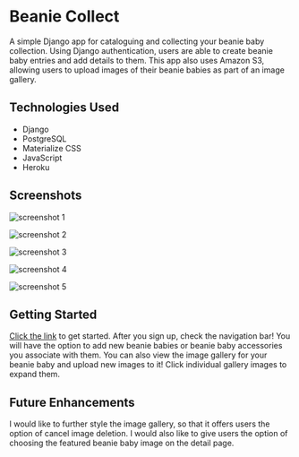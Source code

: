 # Beanie Collect

A simple Django app for cataloguing and collecting your beanie baby collection. Using Django authentication, users are able to create beanie baby entries and add details to them. This app also uses Amazon S3, allowing users to upload images of their beanie babies as part of an image gallery.

## Technologies Used

- Django
- PostgreSQL
- Materialize CSS
- JavaScript
- Heroku

## Screenshots

![screenshot 1](https://i.imgur.com/uq6gUnJ.png)

![screenshot 2](https://i.imgur.com/lIX4wGa.png)

![screenshot 3](https://i.imgur.com/Okrj2Gp.png)

![screenshot 4](https://i.imgur.com/BYGzOKz.png)

![screenshot 5](https://i.imgur.com/5ylYHs8.png)

## Getting Started

[Click the link](https://beaniecollect.herokuapp.com/) to get started. After you sign up, check the navigation bar! You will have the option to add new beanie babies or beanie baby accessories you associate with them. You can also view the image gallery for your beanie baby and upload new images to it! Click individual gallery images to expand them.

## Future Enhancements

I would like to further style the image gallery, so that it offers users the option of cancel image deletion. I would also like to give users the option of choosing the featured beanie baby image on the detail page.
